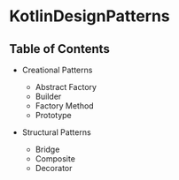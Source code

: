 # KotlinDesignPatterns

## Table of Contents

* Creational Patterns
    * Abstract Factory
	* Builder
	* Factory Method
	* Prototype

* Structural Patterns
    * Bridge
    * Composite
    * Decorator
